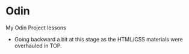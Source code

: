 # Odin
My Odin Project lessons
 - Going backward a bit at this stage as the HTML/CSS materials were overhauled in TOP. 